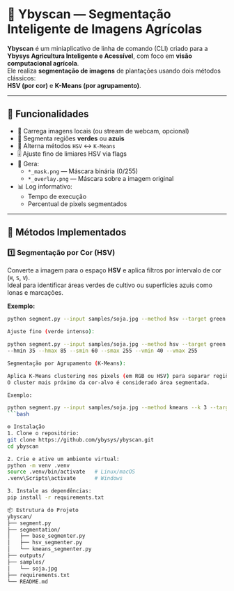 # 🌱 Ybyscan — Segmentação Inteligente de Imagens Agrícolas

**Ybyscan** é um miniaplicativo de linha de comando (CLI) criado para a  
**Ybysys Agricultura Inteligente e Acessível**, com foco em **visão computacional agrícola**.  
Ele realiza **segmentação de imagens** de plantações usando dois métodos clássicos:  
**HSV (por cor)** e **K-Means (por agrupamento)**.

---

## 🚀 Funcionalidades

- 📸 Carrega imagens locais (ou stream de webcam, opcional)
- 🌈 Segmenta regiões **verdes** ou **azuis**
- 🔁 Alterna métodos `HSV` ↔ `K-Means`
- 🎚️ Ajuste fino de limiares HSV via flags
- 💾 Gera:
  - `*_mask.png` — Máscara binária (0/255)
  - `*_overlay.png` — Máscara sobre a imagem original
- 📊 Log informativo:
  - Tempo de execução
  - Percentual de pixels segmentados

---

## 🧠 Métodos Implementados

### 1️⃣ Segmentação por Cor (HSV)
Converte a imagem para o espaço **HSV** e aplica filtros por intervalo de cor (`H`, `S`, `V`).  
Ideal para identificar áreas verdes de cultivo ou superfícies azuis como lonas e marcações.

**Exemplo:**
```bash
python segment.py --input samples/soja.jpg --method hsv --target green

Ajuste fino (verde intenso):

python segment.py --input samples/soja.jpg --method hsv --target green \
--hmin 35 --hmax 85 --smin 60 --smax 255 --vmin 40 --vmax 255

Segmentação por Agrupamento (K-Means):

Aplica K-Means clustering nos pixels (em RGB ou HSV) para separar regiões por similaridade de cor.
O cluster mais próximo da cor-alvo é considerado área segmentada.

Exemplo:

python segment.py --input samples/soja.jpg --method kmeans --k 3 --target green
```bash

⚙️ Instalação
1. Clone o repositório:
git clone https://github.com/ybysys/ybyscan.git
cd ybyscan

2. Crie e ative um ambiente virtual:
python -m venv .venv
source .venv/bin/activate   # Linux/macOS
.venv\Scripts\activate      # Windows

3. Instale as dependências:
pip install -r requirements.txt

📦 Estrutura do Projeto
ybyscan/
├── segment.py
├── segmentation/
│   ├── base_segmenter.py
│   ├── hsv_segmenter.py
│   └── kmeans_segmenter.py
├── outputs/
├── samples/
│   └── soja.jpg
├── requirements.txt
└── README.md
